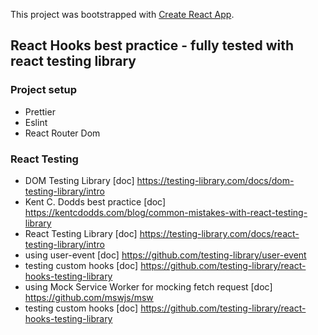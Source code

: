 This project was bootstrapped with [Create React App](https://github.com/facebook/create-react-app).

## React Hooks best practice - fully tested with react testing library

### Project setup

- Prettier
- Eslint
- React Router Dom

### React Testing

- DOM Testing Library [doc] https://testing-library.com/docs/dom-testing-library/intro
- Kent C. Dodds best practice [doc] https://kentcdodds.com/blog/common-mistakes-with-react-testing-library
- React Testing Library [doc] https://testing-library.com/docs/react-testing-library/intro
- using user-event [doc] https://github.com/testing-library/user-event
- testing custom hooks [doc] https://github.com/testing-library/react-hooks-testing-library
- using Mock Service Worker for mocking fetch request [doc] https://github.com/mswjs/msw
- testing custom hooks [doc] https://github.com/testing-library/react-hooks-testing-library
